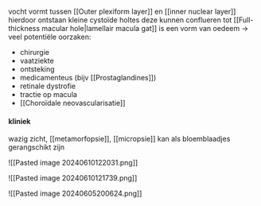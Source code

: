 vocht vormt tussen [[Outer plexiform layer]] en [[inner nuclear layer]] 
hierdoor ontstaan kleine cystoïde holtes
deze kunnen conflueren tot [[Full-thickness macular hole|lamellair macula gat]] 
is een vorm van oedeem -> veel potentiële oorzaken:
- chirurgie
- vaatziekte
- ontsteking
- medicamenteus (bijv [[Prostaglandines]])
- retinale dystrofie 
- tractie op macula
- [[Choroïdale neovascularisatie]]

#### kliniek
wazig zicht, [[metamorfopsie]], [[micropsie]]
kan als bloemblaadjes gerangschikt zijn

![[Pasted image 20240610122031.png]]

![[Pasted image 20240610121739.png]]

![[Pasted image 20240605200624.png]]